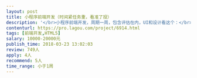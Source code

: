 ```yaml
---                
layout: post       
title: 小程序前端开发（时间紧任务重，看准了投）           
description: '</br>小程序前端开发，周期一周，包含评估在内，UI和设计看这个：</br>https://share.weiyun.com/50iaLot</br>一、必须在规定时间内完成，否则不予验收。</br>二、费用1.2万元，不能增加。</br>三、此任务为分包任务。</br>'     
contenturl: https://pro.lagou.com/project/6914.html      
tags: [前端开发,HTML5]            
salary: 10000-20000元          
publish_time: 2018-03-23 13:02:03         
review: 749人                   
apply: 4人                   
recommend: 5人                   
time_range: 小于1周              
---                 
```

